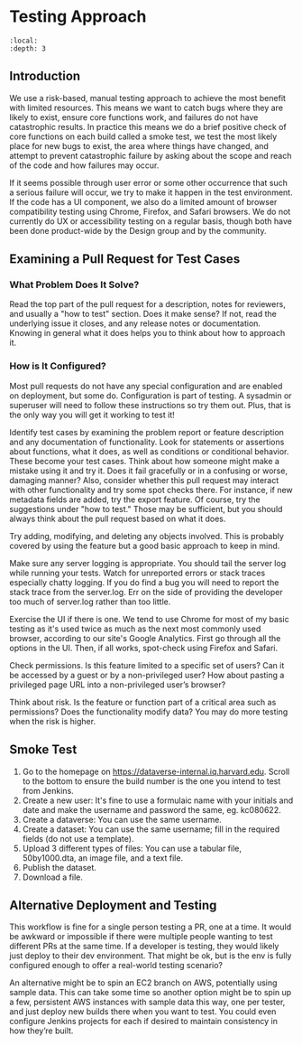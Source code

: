 # Testing Approach

```{contents} Contents:
:local: 
:depth: 3
```
## Introduction

We use a risk-based, manual testing approach to achieve the most benefit with limited resources. This means we want to catch bugs where they are likely to exist, ensure core functions work, and failures do not have catastrophic results. In practice this means we do a brief positive check of core functions on each build called a smoke test, we test the most likely place for new bugs to exist, the area where things have changed, and attempt to prevent catastrophic failure by asking about the scope and reach of the code and how failures may occur. 

If it seems possible through user error or some other occurrence that such a serious failure will occur, we try to make it happen in the test environment. If the code has a UI component, we also do a limited amount of browser compatibility testing using Chrome, Firefox, and Safari browsers. We do not currently do UX or accessibility testing on a regular basis, though both have been done product-wide by the Design group and by the community.

## Examining a Pull Request for Test Cases

### What Problem Does It Solve?

Read the top part of the pull request for a description, notes for reviewers, and usually a "how to test" section. Does it make sense? If not, read the underlying issue it closes, and any release notes or documentation. Knowing in general what it does helps you to think about how to approach it.

### How is It Configured?
 
Most pull requests do not have any special configuration and are enabled on deployment, but some do. Configuration is part of testing. A sysadmin or superuser will need to follow these instructions so try them out. Plus, that is the only way you will get it working to test it! 

Identify test cases by examining the problem report or feature description and any documentation of functionality. Look for statements or assertions about functions, what it does, as well as conditions or conditional behavior. These become your test cases. Think about how someone might make a mistake using it and try it. Does it fail gracefully or in a confusing or worse, damaging manner? Also, consider whether this pull request may interact with other functionality and try some spot checks there. For instance, if new metadata fields are added, try the export feature. Of course, try the suggestions under "how to test." Those may be sufficient, but you should always think about the pull request based on what it does.

Try adding, modifying, and deleting any objects involved. This is probably covered by using the feature but a good basic approach to keep in mind.

Make sure any server logging is appropriate. You should tail the server log while running your tests. Watch for unreported errors or stack traces especially chatty logging. If you do find a bug you will need to report the stack trace from the server.log. Err on the side of providing the developer too much of server.log rather than too little.

Exercise the UI if there is one. We tend to use Chrome for most of my basic testing as it's used twice as much as the next most commonly used browser, according to our site's Google Analytics. First go through all the options in the UI. Then, if all works, spot-check using Firefox and Safari.

Check permissions. Is this feature limited to a specific set of users? Can it be accessed by a guest or by a non-privileged user? How about pasting a privileged page URL into a non-privileged user’s browser?

Think about risk. Is the feature or function part of a critical area such as permissions? Does the functionality modify data? You may do more testing when the risk is higher.

## Smoke Test

1. Go to the homepage on <https://dataverse-internal.iq.harvard.edu>. Scroll to the bottom to ensure the build number is the one you intend to test from Jenkins.
1. Create a new user: It's fine to use a formulaic name with your initials and date and make the username and password the same, eg. kc080622.
1. Create a dataverse: You can use the same username.
1. Create a dataset: You can use the same username; fill in the required fields (do not use a template).
1. Upload 3 different types of files: You can use a tabular file, 50by1000.dta, an image file, and a text file.
1. Publish the dataset.
1. Download a file.


## Alternative Deployment and Testing

This workflow is fine for a single person testing a PR, one at a time. It would be awkward or impossible if there were multiple people wanting to test different PRs at the same time. If a developer is testing, they would likely just deploy to their dev environment. That might be ok, but is the env is fully configured enough to offer a real-world testing scenario? 

An alternative might be to spin an EC2 branch on AWS, potentially using sample data. This can take some time so another option might be to spin up a few, persistent AWS instances with sample data this way, one per tester, and just deploy new builds there when you want to test. You could even configure Jenkins projects for each if desired to maintain consistency in how they’re built.